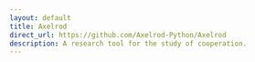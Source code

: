 ```yaml
---
layout: default
title: Axelrod
direct_url: https://github.com/Axelrod-Python/Axelrod
description: A research tool for the study of cooperation.
---
```

